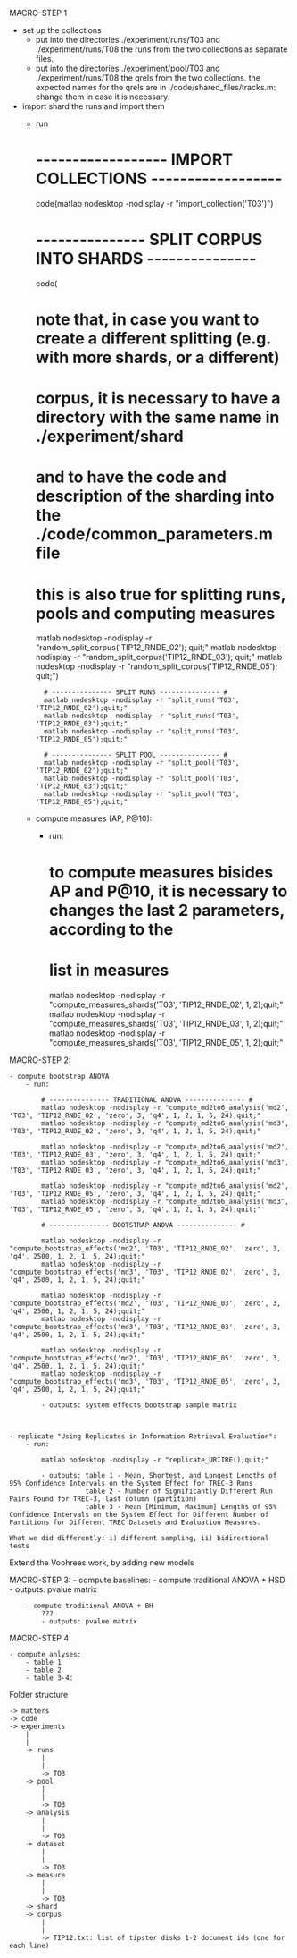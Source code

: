 
MACRO-STEP 1
* set up the collections 
	* put into the directories ./experiment/runs/T03 and ./experiment/runs/T08 the runs from the two collections as separate files.
	* put into the directories ./experiment/pool/T03 and ./experiment/runs/T08 the qrels from the two collections. the expected names for the qrels are in ./code/shared_files/tracks.m: change them in case it is necessary.
* import shard the runs and import them
	* run
		# ------------------ IMPORT COLLECTIONS ------------------ #
		code(matlab nodesktop -nodisplay -r "import_collection('T03')")
		# --------------- SPLIT CORPUS INTO SHARDS --------------- #
		code(
		# note that, in case you want to create a different splitting (e.g. with more shards, or a different)
		# corpus, it is necessary to have a directory with the same name in ./experiment/shard
		# and to have the code and description of the sharding into the ./code/common_parameters.m file
		# this is also true for splitting runs, pools and computing measures
		matlab nodesktop -nodisplay -r "random_split_corpus('TIP12_RNDE_02'); quit;"
		matlab nodesktop -nodisplay -r "random_split_corpus('TIP12_RNDE_03'); quit;"
		matlab nodesktop -nodisplay -r "random_split_corpus('TIP12_RNDE_05'); quit;")


			# --------------- SPLIT RUNS --------------- #
			matlab nodesktop -nodisplay -r "split_runs('T03', 'TIP12_RNDE_02');quit;"
			matlab nodesktop -nodisplay -r "split_runs('T03', 'TIP12_RNDE_03');quit;"
			matlab nodesktop -nodisplay -r "split_runs('T03', 'TIP12_RNDE_05');quit;"

			# --------------- SPLIT POOL --------------- #
			matlab nodesktop -nodisplay -r "split_pool('T03', 'TIP12_RNDE_02');quit;"
			matlab nodesktop -nodisplay -r "split_pool('T03', 'TIP12_RNDE_03');quit;"
			matlab nodesktop -nodisplay -r "split_pool('T03', 'TIP12_RNDE_05');quit;"
      
	- compute measures (AP, P@10):
		- run:

			# to compute measures bisides AP and P@10, it is necessary to changes the last 2 parameters, according to the
			# list in measures

			matlab nodesktop -nodisplay -r "compute_measures_shards('T03', 'TIP12_RNDE_02', 1, 2);quit;"
			matlab nodesktop -nodisplay -r "compute_measures_shards('T03', 'TIP12_RNDE_03', 1, 2);quit;"
			matlab nodesktop -nodisplay -r "compute_measures_shards('T03', 'TIP12_RNDE_05', 1, 2);quit;"



MACRO-STEP 2: 
	
	- compute bootstrap ANOVA
		- run:

			# --------------- TRADITIONAL ANOVA --------------- #
			matlab nodesktop -nodisplay -r "compute_md2to6_analysis('md2', 'T03', 'TIP12_RNDE_02', 'zero', 3, 'q4', 1, 2, 1, 5, 24);quit;"
			matlab nodesktop -nodisplay -r "compute_md2to6_analysis('md3', 'T03', 'TIP12_RNDE_02', 'zero', 3, 'q4', 1, 2, 1, 5, 24);quit;"

			matlab nodesktop -nodisplay -r "compute_md2to6_analysis('md2', 'T03', 'TIP12_RNDE_03', 'zero', 3, 'q4', 1, 2, 1, 5, 24);quit;"
			matlab nodesktop -nodisplay -r "compute_md2to6_analysis('md3', 'T03', 'TIP12_RNDE_03', 'zero', 3, 'q4', 1, 2, 1, 5, 24);quit;"

			matlab nodesktop -nodisplay -r "compute_md2to6_analysis('md2', 'T03', 'TIP12_RNDE_05', 'zero', 3, 'q4', 1, 2, 1, 5, 24);quit;"
			matlab nodesktop -nodisplay -r "compute_md2to6_analysis('md3', 'T03', 'TIP12_RNDE_05', 'zero', 3, 'q4', 1, 2, 1, 5, 24);quit;"

			# --------------- BOOTSTRAP ANOVA --------------- #

			matlab nodesktop -nodisplay -r "compute_bootstrap_effects('md2', 'T03', 'TIP12_RNDE_02', 'zero', 3, 'q4', 2500, 1, 2, 1, 5, 24);quit;"
			matlab nodesktop -nodisplay -r "compute_bootstrap_effects('md3', 'T03', 'TIP12_RNDE_02', 'zero', 3, 'q4', 2500, 1, 2, 1, 5, 24);quit;"

			matlab nodesktop -nodisplay -r "compute_bootstrap_effects('md2', 'T03', 'TIP12_RNDE_03', 'zero', 3, 'q4', 2500, 1, 2, 1, 5, 24);quit;"
			matlab nodesktop -nodisplay -r "compute_bootstrap_effects('md3', 'T03', 'TIP12_RNDE_03', 'zero', 3, 'q4', 2500, 1, 2, 1, 5, 24);quit;"

			matlab nodesktop -nodisplay -r "compute_bootstrap_effects('md2', 'T03', 'TIP12_RNDE_05', 'zero', 3, 'q4', 2500, 1, 2, 1, 5, 24);quit;"
			matlab nodesktop -nodisplay -r "compute_bootstrap_effects('md3', 'T03', 'TIP12_RNDE_05', 'zero', 3, 'q4', 2500, 1, 2, 1, 5, 24);quit;"

			- outputs: system effects bootstrap sample matrix



	- replicate "Using Replicates in Information Retrieval Evaluation":
		- run:

			matlab nodesktop -nodisplay -r "replicate_URIIRE();quit;"

			- outputs: table 1 - Mean, Shortest, and Longest Lengths of 95% Confidence Intervals on the System Effect for TREC-3 Runs
					   table 2 - Number of Significantly Different Run Pairs Found for TREC-3, last column (partition)
					   table 3 - Mean [Minimum, Maximum] Lengths of 95% Confidence Intervals on the System Effect for Different Number of Partitions for Different TREC Datasets and Evaluation Measures. 

	What we did differently: i) different sampling, ii) bidirectional tests


Extend the Voohrees work, by adding new models


MACRO-STEP 3:
	- compute baselines: 
		- compute traditional ANOVA + HSD
			- outputs: pvalue matrix

		- compute traditional ANOVA + BH
			???
			- outputs: pvalue matrix

MACRO-STEP 4:

	- compute anlyses:
		- table 1
		- table 2
		- table 3-4: 



Folder structure

	-> matters
	-> code
	-> experiments
		|
		|
		-> runs
			|
			|
			-> TO3
		-> pool
			|
			|
			-> TO3	
		-> analysis
			|
			|
			-> TO3
		-> dataset
			|
			|
			-> TO3
		-> measure
			|
			|
			-> TO3
		-> shard
		-> corpus
			|
			|
			-> TIP12.txt: list of tipster disks 1-2 document ids (one for each line)
